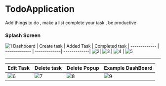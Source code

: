 # TodoApplication
Add things to do , make a list complete your task , be productive
### Splash Screen

![1](https://user-images.githubusercontent.com/45056329/123135552-90c1a400-d46f-11eb-80cd-114cdebea3dc.png)
   Dashboard  | Create task   | Added Task   | Completed task |
------------- | ------------- | -------------| -------------|
![2](https://user-images.githubusercontent.com/45056329/123135724-bf3f7f00-d46f-11eb-813f-ca253dafe241.png)| ![3](https://user-images.githubusercontent.com/45056329/123135803-d67e6c80-d46f-11eb-91ea-e3628ad78995.png) | ![4](https://user-images.githubusercontent.com/45056329/123136082-28bf8d80-d470-11eb-9b5e-9e476c2b11fe.png) | ![5](https://user-images.githubusercontent.com/45056329/123136236-5278b480-d470-11eb-9838-a7ff4a89582c.png)

 - - - -


Edit Task     | Delete task   | Delete Popup  | Example DashBoard
------------- | ------------- | ------------- | -------------
![6](https://user-images.githubusercontent.com/45056329/123137010-2c9fdf80-d471-11eb-9ff8-e4d53ab06510.png) | ![7](https://user-images.githubusercontent.com/45056329/123137066-388ba180-d471-11eb-865d-46585fdd5ee2.png) | ![8](https://user-images.githubusercontent.com/45056329/123137096-42ada000-d471-11eb-9ffe-99234ca21712.png) | ![9](https://user-images.githubusercontent.com/45056329/123137137-4c370800-d471-11eb-9f10-e92f0ffc98cb.png)








